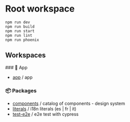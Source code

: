 # Root workspace

```node
npm run dev
npm run build
npm run start
npm run lint
npm run phoenix
```

## Workspaces

### 👾 App

- [app](./src) / app

### 📦 Packages

- [components](./components/README.md) / catalog of components - design system
- [literals](./literals/README.md) / i18n literals (es | fr | it)
- [test-e2e](./test-e2e/README.md) / e2e test with cypress

